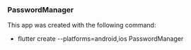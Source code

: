 ### PasswordManager

This app was created with the following command:

- flutter create --platforms=android,ios PasswordManager
